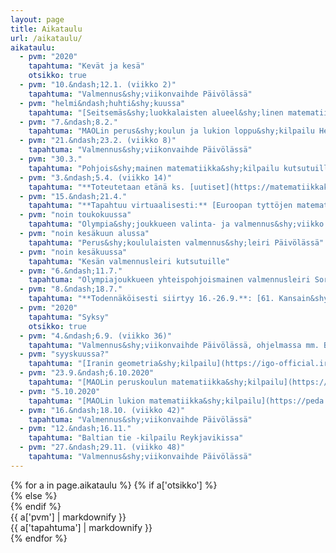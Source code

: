 ```yaml
---
layout: page
title: Aikataulu
url: /aikataulu/
aikataulu:
  - pvm: "2020"
    tapahtuma: "Kevät ja kesä"
    otsikko: true
  - pvm: "10.&ndash;12.1. (viikko 2)"
    tapahtuma: "Valmennus&shy;viikonvaihde Päivölässä"
  - pvm: "helmi&ndash;huhti&shy;kuussa"
    tapahtuma: "[Seitsemäs&shy;luokkalaisten alueel&shy;linen matematiikka&shy;kilpailu](/seiskat/) Helsingissä, Oulussa, Sata&shy;kunnassa ja Turussa **Finaalit pidetään etänä tai siirretään syksylle 2020**"
  - pvm: "7.&ndash;8.2."
    tapahtuma: "MAOLin perus&shy;koulun ja lukion loppu&shy;kilpailu Helsingissä"
  - pvm: "21.&ndash;23.2. (viikko 8)"
    tapahtuma: "Valmennus&shy;viikonvaihde Päivölässä"
  - pvm: "30.3."
    tapahtuma: "Pohjois&shy;mainen matematiikka&shy;kilpailu kutsutuille ~~omassa koulussa~~ kotona"
  - pvm: "3.&ndash;5.4. (viikko 14)"
    tapahtuma: "**Toteutetaan etänä ks. [uutiset](https://matematiikkakilpailut.fi/#uutisia)** ~~Valmennus&shy;viikonvaihde Päivölässä. Pythagoraan polku -kilpailu halukkaille.~~"
  - pvm: "15.&ndash;21.4."
    tapahtuma: "**Tapahtuu virtuaalisesti:** [Euroopan tyttöjen matematiikka&shy;olympialaiset <abbr>EGMO</abbr>](https://egmo2020.nl)"
  - pvm: "noin toukokuussa"
    tapahtuma: "Olympia&shy;joukkueen valinta- ja valmennus&shy;viikko Päivölässä"
  - pvm: "noin kesäkuun alussa"
    tapahtuma: "Perus&shy;koululaisten valmennus&shy;leiri Päivölässä"
  - pvm: "noin kesäkuussa"
    tapahtuma: "Kesän valmennusleiri kutsutuille" 
  - pvm: "6.&ndash;11.7."
    tapahtuma: "Olympiajoukkueen yhteispohjoismainen valmennusleiri Sorøssa, Tanskassa"  
  - pvm: "8.&ndash;18.7."
    tapahtuma: "**Todennäköisesti siirtyy 16.-26.9.**: [61. Kansain&shy;väliset matematiikka&shy;olympialaiset <abbr>IMO</abbr>](http://www.imo-official.org/year_info.aspx?year=2020) Pietarissa"
  - pvm: "2020"
    tapahtuma: "Syksy"
    otsikko: true
  - pvm: "4.&ndash;6.9. (viikko 36)"
    tapahtuma: "Valmennus&shy;viikonvaihde Päivölässä, ohjelmassa mm. Baltian tie -joukkueen valinta."
  - pvm: "syyskuussa?"
    tapahtuma: "[Iranin geometria&shy;kilpailu](https://igo-official.ir/) Päivölässä"
  - pvm: "23.9.&ndash;6.10.2020"
    tapahtuma: "[MAOLin peruskoulun matematiikka&shy;kilpailu](https://peda.net/yhdistykset/maol-ry/kilpailut/ntk/pm)"
  - pvm: "5.10.2020"
    tapahtuma: "[MAOLin lukion matematiikka&shy;kilpailu](https://peda.net/yhdistykset/maol-ry/kilpailut/ntk/lm)"
  - pvm: "16.&ndash;18.10. (viikko 42)"
    tapahtuma: "Valmennus&shy;viikonvaihde Päivölässä"
  - pvm: "12.&ndash;16.11."
    tapahtuma: "Baltian tie -kilpailu Reykjavikissa"
  - pvm: "27.&ndash;29.11. (viikko 48)"
    tapahtuma: "Valmennus&shy;viikonvaihde Päivölässä"
---
```

<div class="list-group">
{% for a in page.aikataulu %}
{% if a['otsikko'] %}<div class="list-group-item-info row">{% else %}<div class="list-group-item row">{% endif %}
<div class="col-sm-3">{{ a['pvm'] | markdownify }}</div>
<div class="col-sm-9">{{ a['tapahtuma'] | markdownify }}</div>
</div>
{% endfor %}
</div>
